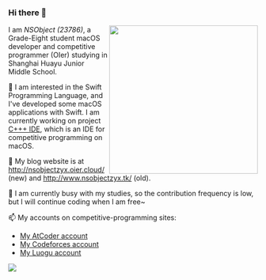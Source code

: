 ### Hi there 👋

<img align="right" src="https://github-readme-stats.vercel.app/api/top-langs/?username=23786" width='300px'>

I am _NSObject (23786)_, a Grade-Eight student macOS developer and competitive programmer (OIer) studying in Shanghai Huayu Junior Middle School.

🔭 I am interested in the Swift Programming Language, and I've developed some macOS applications with Swift. I am currently working on project [C+++ IDE](https://www.github.com/23786/Cppp-IDE), which is an IDE for competitive programming on macOS.

💬 My blog website is at <http://nsobjectzyx.oier.cloud/> (new) and <http://www.nsobjectzyx.tk/> (old).

🏫 I am currently busy with my studies, so the contribution frequency is low, but I will continue coding when I am free~


📫 My accounts on competitive-programming sites:

- [My AtCoder account](https://atcoder.jp/users/NSObject)
- [My Codeforces account](https://codeforces.com/profile/NSObject)
- [My Luogu account](https://www.luogu.com.cn/user/357545)


![](https://github-readme-stats.vercel.app/api?username=23786&show_icons=true) ![]()
